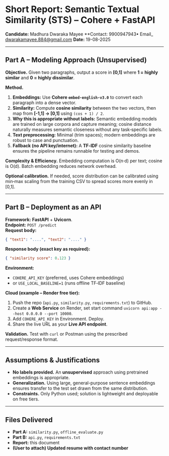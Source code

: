 
# Short Report: Semantic Textual Similarity (STS) – Cohere + FastAPI

**Candidate:** Madhura Dwaraka Mayee 
**Contact: 9900947943• Email_  dwarakamayee.884@gmail.com 
**Date:** 19-08-2025

---

## Part A – Modeling Approach (Unsupervised)

**Objective.** Given two paragraphs, output a score in **[0,1]** where **1 = highly similar** and **0 = highly dissimilar**.

**Method.**
1. **Embeddings:** Use **Cohere `embed-english-v3.0`** to convert each paragraph into a dense vector.
2. **Similarity:** Compute **cosine similarity** between the two vectors, then map from **[-1,1] → [0,1]** using `(cos + 1) / 2`.
3. **Why this is appropriate without labels:** Semantic embedding models are trained on large corpora and capture meaning; cosine distance naturally measures semantic closeness without any task‑specific labels.
4. **Text preprocessing:** Minimal (trim spaces); modern embeddings are robust to case and punctuation.
5. **Fallback (no API key/internet):** A **TF‑IDF** cosine similarity baseline ensures the pipeline remains runnable for testing and demos.

**Complexity & Efficiency.** Embedding computation is O(n·d) per text; cosine is O(d). Batch embedding reduces network overhead.

**Optional calibration.** If needed, score distribution can be calibrated using min‑max scaling from the training CSV to spread scores more evenly in [0,1].

---

## Part B – Deployment as an API

**Framework:** **FastAPI** + **Uvicorn**.  
**Endpoint:** `POST /predict`  
**Request body:**
```json
{ "text1": "....", "text2": "...." }
```
**Response body (exact key as required):**
```json
{ "similarity score": 0.123 }
```

**Environment:**
- `COHERE_API_KEY` (preferred, uses Cohere embeddings)
- or `USE_LOCAL_BASELINE=1` (runs offline TF‑IDF baseline)

**Cloud (example – Render free tier):**
1. Push the repo (`api.py`, `similarity.py`, `requirements.txt`) to GitHub.
2. Create a **Web Service** on Render, set start command `uvicorn api:app --host 0.0.0.0 --port 10000`.
3. Add `COHERE_API_KEY` in Environment. Deploy.
4. Share the live URL as your **Live API endpoint**.

**Validation.** Test with `curl` or Postman using the prescribed request/response format.

---

## Assumptions & Justifications

- **No labels provided.** An **unsupervised** approach using pretrained embeddings is appropriate.
- **Generalization.** Using large, general-purpose sentence embeddings ensures transfer to the test set drawn from the same distribution.
- **Constraints.** Only Python used; solution is lightweight and deployable on free tiers.

---

## Files Delivered

- **Part A:** `similarity.py`, `offline_evaluate.py`
- **Part B:** `api.py`, `requirements.txt`
- **Report:** this document
- **(User to attach) Updated resume with contact number**
